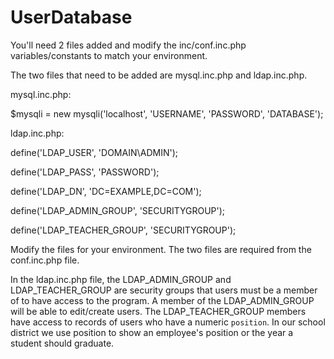 # UserDatabase

You'll need 2 files added and modify the inc/conf.inc.php variables/constants to match your environment.

The two files that need to be added are mysql.inc.php and ldap.inc.php.


mysql.inc.php:

$mysqli = new mysqli('localhost', 'USERNAME', 'PASSWORD', 'DATABASE');


ldap.inc.php:

define('LDAP_USER', 'DOMAIN\ADMIN');

define('LDAP_PASS', 'PASSWORD');

define('LDAP_DN', 'DC=EXAMPLE,DC=COM');

define('LDAP_ADMIN_GROUP', 'SECURITYGROUP');

define('LDAP_TEACHER_GROUP', 'SECURITYGROUP');

Modify the files for your environment.  The two files are required from the conf.inc.php file.


In the ldap.inc.php file, the LDAP_ADMIN_GROUP and LDAP_TEACHER_GROUP are security groups that users must be
a member of to have access to the program.  A member of the LDAP_ADMIN_GROUP will be able to edit/create
users.  The LDAP_TEACHER_GROUP members have access to records of users who have a numeric `position`. In our
school district we use position to show an employee's position or the year a student should graduate.
